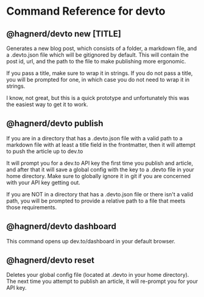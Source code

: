 # Command Reference for devto

## @hagnerd/devto new [TITLE]

Generates a new blog post, which consists of a folder, a markdown file, and a .devto.json file which will be gitignored by default. This will contain the post id, url, and the path to the file to make publishing more ergonomic.

If you pass a title, make sure to wrap it in strings. If you do not pass a title, you will be prompted for one, in which case you do not need to wrap it in strings.

I know, not great, but this is a quick prototype and unfortunately this was the easiest way to get it to work.

## @hagnerd/devto publish

If you are in a directory that has a .devto.json file with a valid path to a markdown file with at least a title field in the frontmatter, then it will attempt to push the article up to dev.to

It will prompt you for a dev.to API key the first time you publish and article, and after that it will save a global config with the key to a .devto file in your home directory. Make sure to globally ignore it in git if you are concerned with your API key getting out.

If you are NOT in a directory that has a .devto.json file or there isn't a valid path, you will be prompted to provide a relative path to a file that meets those requirements.

## @hagnerd/devto dashboard

This command opens up dev.to/dashboard in your default browser.

## @hagnerd/devto reset

Deletes your global config file (located at .devto in your home directory). The next time you attempt to publish an article, it will re-prompt you for your API key.
